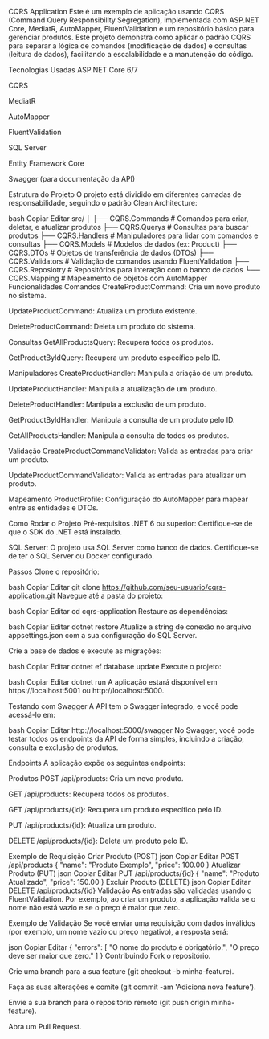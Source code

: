 CQRS Application
Este é um exemplo de aplicação usando CQRS (Command Query Responsibility Segregation), implementada com ASP.NET Core, MediatR, AutoMapper, FluentValidation e um repositório básico para gerenciar produtos. Este projeto demonstra como aplicar o padrão CQRS para separar a lógica de comandos (modificação de dados) e consultas (leitura de dados), facilitando a escalabilidade e a manutenção do código.

Tecnologias Usadas
ASP.NET Core 6/7

CQRS

MediatR

AutoMapper

FluentValidation

SQL Server

Entity Framework Core

Swagger (para documentação da API)

Estrutura do Projeto
O projeto está dividido em diferentes camadas de responsabilidade, seguindo o padrão Clean Architecture:

bash
Copiar
Editar
src/
│
├── CQRS.Commands        # Comandos para criar, deletar, e atualizar produtos
├── CQRS.Querys          # Consultas para buscar produtos
├── CQRS.Handlers        # Manipuladores para lidar com comandos e consultas
├── CQRS.Models          # Modelos de dados (ex: Product)
├── CQRS.DTOs            # Objetos de transferência de dados (DTOs)
├── CQRS.Validators      # Validação de comandos usando FluentValidation
├── CQRS.Reposiotry      # Repositórios para interação com o banco de dados
└── CQRS.Mapping         # Mapeamento de objetos com AutoMapper
Funcionalidades
Comandos
CreateProductCommand: Cria um novo produto no sistema.

UpdateProductCommand: Atualiza um produto existente.

DeleteProductCommand: Deleta um produto do sistema.

Consultas
GetAllProductsQuery: Recupera todos os produtos.

GetProductByIdQuery: Recupera um produto específico pelo ID.

Manipuladores
CreateProductHandler: Manipula a criação de um produto.

UpdateProductHandler: Manipula a atualização de um produto.

DeleteProductHandler: Manipula a exclusão de um produto.

GetProductByIdHandler: Manipula a consulta de um produto pelo ID.

GetAllProductsHandler: Manipula a consulta de todos os produtos.

Validação
CreateProductCommandValidator: Valida as entradas para criar um produto.

UpdateProductCommandValidator: Valida as entradas para atualizar um produto.

Mapeamento
ProductProfile: Configuração do AutoMapper para mapear entre as entidades e DTOs.

Como Rodar o Projeto
Pré-requisitos
.NET 6 ou superior: Certifique-se de que o SDK do .NET está instalado.

SQL Server: O projeto usa SQL Server como banco de dados. Certifique-se de ter o SQL Server ou Docker configurado.

Passos
Clone o repositório:

bash
Copiar
Editar
git clone https://github.com/seu-usuario/cqrs-application.git
Navegue até a pasta do projeto:

bash
Copiar
Editar
cd cqrs-application
Restaure as dependências:

bash
Copiar
Editar
dotnet restore
Atualize a string de conexão no arquivo appsettings.json com a sua configuração do SQL Server.

Crie a base de dados e execute as migrações:

bash
Copiar
Editar
dotnet ef database update
Execute o projeto:

bash
Copiar
Editar
dotnet run
A aplicação estará disponível em https://localhost:5001 ou http://localhost:5000.

Testando com Swagger
A API tem o Swagger integrado, e você pode acessá-lo em:

bash
Copiar
Editar
http://localhost:5000/swagger
No Swagger, você pode testar todos os endpoints da API de forma simples, incluindo a criação, consulta e exclusão de produtos.

Endpoints
A aplicação expõe os seguintes endpoints:

Produtos
POST /api/products: Cria um novo produto.

GET /api/products: Recupera todos os produtos.

GET /api/products/{id}: Recupera um produto específico pelo ID.

PUT /api/products/{id}: Atualiza um produto.

DELETE /api/products/{id}: Deleta um produto pelo ID.

Exemplo de Requisição
Criar Produto (POST)
json
Copiar
Editar
POST /api/products
{
  "name": "Produto Exemplo",
  "price": 100.00
}
Atualizar Produto (PUT)
json
Copiar
Editar
PUT /api/products/{id}
{
  "name": "Produto Atualizado",
  "price": 150.00
}
Excluir Produto (DELETE)
json
Copiar
Editar
DELETE /api/products/{id}
Validação
As entradas são validadas usando o FluentValidation. Por exemplo, ao criar um produto, a aplicação valida se o nome não está vazio e se o preço é maior que zero.

Exemplo de Validação
Se você enviar uma requisição com dados inválidos (por exemplo, um nome vazio ou preço negativo), a resposta será:

json
Copiar
Editar
{
  "errors": [
    "O nome do produto é obrigatório.",
    "O preço deve ser maior que zero."
  ]
}
Contribuindo
Fork o repositório.

Crie uma branch para a sua feature (git checkout -b minha-feature).

Faça as suas alterações e comite (git commit -am 'Adiciona nova feature').

Envie a sua branch para o repositório remoto (git push origin minha-feature).

Abra um Pull Request.
